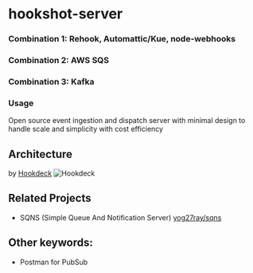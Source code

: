 # hookshot-server
### Combination 1: Rehook, Automattic/Kue, node-webhooks
### Combination 2: AWS SQS
### Combination 3: Kafka

### Usage
Open source event ingestion and dispatch server with minimal design to handle scale and simplicity with cost efficiency

## Architecture
by [Hookdeck](https://hookdeck.io/)
![Hookdeck](https://uploads-ssl.webflow.com/5f8144f15100b7a30e10dbcf/5f8a1ee2d61003d3efaf93b1_Group%20116.svg)

## Related Projects
- SQNS (Simple Queue And Notification Server) [yog27ray/sqns](https://github.com/yog27ray/sqns)

## Other keywords:
- Postman for PubSub
